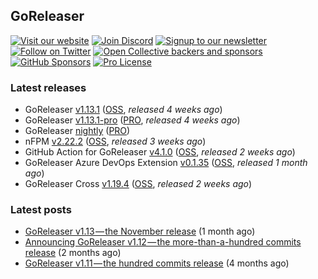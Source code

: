 ## GoReleaser

[![Visit our website](https://img.shields.io/badge/website-4285F4?style=for-the-badge&logo=googlechrome&logoColor=white)](https://goreleaser.com)
[![Join Discord](https://img.shields.io/badge/Discord-5865F2?style=for-the-badge&logo=discord&logoColor=white)](https://discord.gg/RGEBtg8vQ6)
[![Signup to our newsletter](https://img.shields.io/badge/news-E15718?style=for-the-badge&logo=revue&logoColor=white)](https://www.getrevue.co/profile/goreleaser)
[![Follow on Twitter](https://img.shields.io/badge/twitter-1DA1F2?style=for-the-badge&logo=twitter&logoColor=white)](https://twitter.com/goreleaser)
[![Open Collective backers and sponsors](https://img.shields.io/opencollective/all/goreleaser?logo=opencollective&style=for-the-badge)](https://opencollective.com/goreleaser)
[![GitHub Sponsors](https://img.shields.io/github/sponsors/caarlos0?logo=github&style=for-the-badge)](https://github.com/sponsors/caarlos0)
[![Pro License](https://img.shields.io/badge/pro_license-36A9AE?style=for-the-badge&logo=gumroad&logoColor=white)](https://goreleaser.com/pro)

### Latest releases
- GoReleaser [v1.13.1](https://github.com/goreleaser/goreleaser/releases/tag/v1.13.1) ([OSS](https://github.com/goreleaser/goreleaser), _released 4 weeks ago_)
- GoReleaser [v1.13.1-pro](https://github.com/goreleaser/goreleaser-pro/releases/tag/v1.13.1-pro) ([PRO](https://goreleaser.com/pro), _released 4 weeks ago_)
- GoReleaser [nightly](https://github.com/goreleaser/goreleaser-pro/releases/tag/nightly) ([PRO](https://goreleaser.com/pro))
- nFPM [v2.22.2](https://github.com/goreleaser/nfpm/releases/tag/v2.22.2) ([OSS](https://nfpm.goreleaser.com), _released 3 weeks ago_)
- GitHub Action for GoReleaser [v4.1.0](https://github.com/goreleaser/goreleaser-action/releases/tag/v4.1.0) ([OSS](https://github.com/goreleaser/goreleaser-action), _released 2 weeks ago_)
- GoReleaser Azure DevOps Extension [v0.1.35](https://github.com/goreleaser/goreleaser-azure-devops-extension/releases/tag/v0.1.35) ([OSS](https://github.com/goreleaser/goreleaser-azure-devops-extension), _released 1 month ago_)
- GoReleaser Cross [v1.19.4](https://github.com/goreleaser/goreleaser-cross/releases/tag/v1.19.4) ([OSS](https://github.com/goreleaser/goreleaser-cross), _released 2 weeks ago_)


### Latest posts
- [GoReleaser v1.13 — the November release](https://blog.goreleaser.com/goreleaser-v1-13-the-november-release-488dc17a55a0?source=rss----17aa0cbd263f---4) (1 month ago)
- [Announcing GoReleaser v1.12 — the more-than-a-hundred commits release](https://blog.goreleaser.com/announcing-goreleaser-v1-12-the-more-than-a-hundred-commits-release-ca50f097bc0a?source=rss----17aa0cbd263f---4) (2 months ago)
- [GoReleaser v1.11 — the hundred commits release](https://blog.goreleaser.com/goreleaser-v1-11-the-hundred-commits-release-aa06fc7caf8e?source=rss----17aa0cbd263f---4) (4 months ago)
